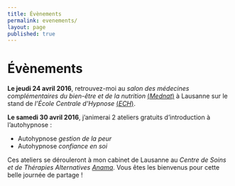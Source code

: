 ```yaml
---
title: Évènements
permalink: evenements/
layout: page
published: true
---
```


# Évènements

**<i class="fa fa-calendar"></i> Le jeudi 24 avril 2016**, retrouvez-moi au *salon des médecines complémentaires du bien-être et de la nutrition* [(*Mednat*)](http://www.mednatexpo.ch/) à Lausanne sur le stand de *l’École Centrale d’Hypnose* [(*ECH*)](http://www.ecole-centrale-hypnose.fr/).

**<i class="fa fa-calendar"></i> Le samedi 30 avril 2016**, j’animerai 2 ateliers gratuits d’introduction à l’autohypnose :

- Autohypnose *gestion de la peur*
- Autohypnose *confiance en soi*

Ces ateliers se dérouleront à mon cabinet de Lausanne au *Centre de Soins et de Thérapies Alternatives* [*Anama*](http://www.centre-anama.ch/). Vous êtes les bienvenus pour cette belle journée de partage !


